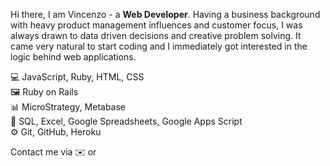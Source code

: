 Hi there, I am Vincenzo - a **Web Developer**. Having a business background with heavy product management influences and customer focus, I was always drawn to data driven decisions and creative problem solving. It came very natural to start coding and I immediately got interested in the logic behind web applications.

💻 JavaScript, Ruby, HTML, CSS<br>
🖼 Ruby on Rails<br>
📊 MicroStrategy, Metabase<br>
🔢 SQL, Excel, Google Spreadsheets, Google Apps Script<br>
⚙️ Git, GitHub, Heroku<br>

Contact me via ✉️ or <a href="https://www.linkedin.com/in/galantevincenzo/" target="_blank" ><img src="https://upload.wikimedia.org/wikipedia/commons/c/ca/LinkedIn_logo_initials.png" width=12 height=12></a>
